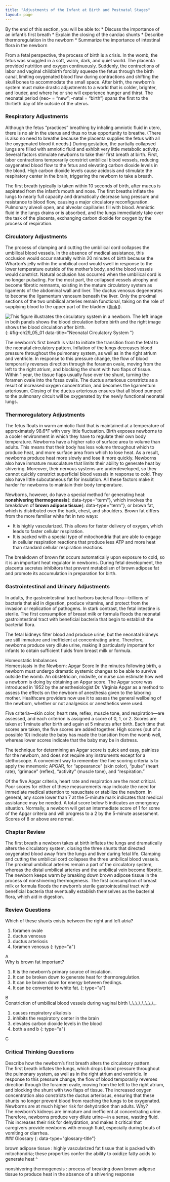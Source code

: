 ```yaml
---
title: "Adjustments of the Infant at Birth and Postnatal Stages"
layout: page
---
```



<div data-type="abstract" markdown="1">
By the end of this section, you will be able to:
* Discuss the importance of an infant’s first breath
* Explain the closing of the cardiac shunts
* Describe thermoregulation in the newborn
* Summarize the importance of intestinal flora in the newborn

</div>

From a fetal perspective, the process of birth is a crisis. In the womb, the fetus was snuggled in a soft, warm, dark, and quiet world. The placenta provided nutrition and oxygen continuously. Suddenly, the contractions of labor and vaginal childbirth forcibly squeeze the fetus through the birth canal, limiting oxygenated blood flow during contractions and shifting the skull bones to accommodate the small space. After birth, the newborn’s system must make drastic adjustments to a world that is colder, brighter, and louder, and where he or she will experience hunger and thirst. The neonatal period (neo- = “new”; -natal = “birth”) spans the first to the thirtieth day of life outside of the uterus.

### Respiratory Adjustments

Although the fetus “practices” breathing by inhaling amniotic fluid in utero, there is no air in the uterus and thus no true opportunity to breathe. (There is also no need to breathe because the placenta supplies the fetus with all the oxygenated blood it needs.) During gestation, the partially collapsed lungs are filled with amniotic fluid and exhibit very little metabolic activity. Several factors stimulate newborns to take their first breath at birth. First, labor contractions temporarily constrict umbilical blood vessels, reducing oxygenated blood flow to the fetus and elevating carbon dioxide levels in the blood. High carbon dioxide levels cause acidosis and stimulate the respiratory center in the brain, triggering the newborn to take a breath.

The first breath typically is taken within 10 seconds of birth, after mucus is aspirated from the infant’s mouth and nose. The first breaths inflate the lungs to nearly full capacity and dramatically decrease lung pressure and resistance to blood flow, causing a major circulatory reconfiguration. Pulmonary alveoli open, and alveolar capillaries fill with blood. Amniotic fluid in the lungs drains or is absorbed, and the lungs immediately take over the task of the placenta, exchanging carbon dioxide for oxygen by the process of respiration.

### Circulatory Adjustments

The process of clamping and cutting the umbilical cord collapses the umbilical blood vessels. In the absence of medical assistance, this occlusion would occur naturally within 20 minutes of birth because the Wharton’s jelly within the umbilical cord would swell in response to the lower temperature outside of the mother’s body, and the blood vessels would constrict. Natural occlusion has occurred when the umbilical cord is no longer pulsating. For the most part, the collapsed vessels atrophy and become fibrotic remnants, existing in the mature circulatory system as ligaments of the abdominal wall and liver. The ductus venosus degenerates to become the ligamentum venosum beneath the liver. Only the proximal sections of the two umbilical arteries remain functional, taking on the role of supplying blood to the upper part of the bladder ([\[link\]](#fig-ch29_05_01)).

 ![This figure illustrates the circulatory system in a newborn. The left image in both panels shows the blood circulation before birth and the right image shows the blood circulation after birth.](../resources/2921_Neonatal_Circulatory_System.jpg "A newborn&#x2019;s circulatory system reconfigures immediately after birth. The three fetal shunts have been closed permanently, facilitating blood flow to the liver and lungs."){: #fig-ch29_05_01 data-title="Neonatal Circulatory System "}

The newborn’s first breath is vital to initiate the transition from the fetal to the neonatal circulatory pattern. Inflation of the lungs decreases blood pressure throughout the pulmonary system, as well as in the right atrium and ventricle. In response to this pressure change, the flow of blood temporarily reverses direction through the foramen ovale, moving from the left to the right atrium, and blocking the shunt with two flaps of tissue. Within 1 year, the tissue flaps usually fuse over the shunt, turning the foramen ovale into the fossa ovalis. The ductus arteriosus constricts as a result of increased oxygen concentration, and becomes the ligamentum arteriosum. Closing of the ductus arteriosus ensures that all blood pumped to the pulmonary circuit will be oxygenated by the newly functional neonatal lungs.

### Thermoregulatory Adjustments

The fetus floats in warm amniotic fluid that is maintained at a temperature of approximately 98.6°F with very little fluctuation. Birth exposes newborns to a cooler environment in which they have to regulate their own body temperature. Newborns have a higher ratio of surface area to volume than adults. This means that their body has less volume throughout which to produce heat, and more surface area from which to lose heat. As a result, newborns produce heat more slowly and lose it more quickly. Newborns also have immature musculature that limits their ability to generate heat by shivering. Moreover, their nervous systems are underdeveloped, so they cannot quickly constrict superficial blood vessels in response to cold. They also have little subcutaneous fat for insulation. All these factors make it harder for newborns to maintain their body temperature.

Newborns, however, do have a special method for generating heat: **nonshivering thermogenesis**{: data-type="term"}, which involves the breakdown of **brown adipose tissue**{: data-type="term"}, or brown fat, which is distributed over the back, chest, and shoulders. Brown fat differs from the more familiar white fat in two ways:

* It is highly vascularized. This allows for faster delivery of oxygen, which leads to faster cellular respiration.
* It is packed with a special type of mitochondria that are able to engage in cellular respiration reactions that produce less ATP and more heat than standard cellular respiration reactions.

The breakdown of brown fat occurs automatically upon exposure to cold, so it is an important heat regulator in newborns. During fetal development, the placenta secretes inhibitors that prevent metabolism of brown adipose fat and promote its accumulation in preparation for birth.

### Gastrointestinal and Urinary Adjustments

In adults, the gastrointestinal tract harbors bacterial flora—trillions of bacteria that aid in digestion, produce vitamins, and protect from the invasion or replication of pathogens. In stark contrast, the fetal intestine is sterile. The first consumption of breast milk or formula floods the neonatal gastrointestinal tract with beneficial bacteria that begin to establish the bacterial flora.

The fetal kidneys filter blood and produce urine, but the neonatal kidneys are still immature and inefficient at concentrating urine. Therefore, newborns produce very dilute urine, making it particularly important for infants to obtain sufficient fluids from breast milk or formula.

<div data-type="note" data-has-label="true" class="anatomy homeostatic" data-label="" markdown="1">
<div data-type="title">
Homeostatic Imbalances
</div>
<span data-type="title">Homeostasis in the Newborn: Apgar Score</span> In the minutes following birth, a newborn must undergo dramatic systemic changes to be able to survive outside the womb. An obstetrician, midwife, or nurse can estimate how well a newborn is doing by obtaining an Apgar score. The Apgar score was introduced in 1952 by the anesthesiologist Dr. Virginia Apgar as a method to assess the effects on the newborn of anesthesia given to the laboring mother. Healthcare providers now use it to assess the general wellbeing of the newborn, whether or not analgesics or anesthetics were used.

Five criteria—skin color, heart rate, reflex, muscle tone, and respiration—are assessed, and each criterion is assigned a score of 0, 1, or 2. Scores are taken at 1 minute after birth and again at 5 minutes after birth. Each time that scores are taken, the five scores are added together. High scores (out of a possible 10) indicate the baby has made the transition from the womb well, whereas lower scores indicate that the baby may be in distress.

The technique for determining an Apgar score is quick and easy, painless for the newborn, and does not require any instruments except for a stethoscope. A convenient way to remember the five scoring criteria is to apply the mnemonic APGAR, for “appearance” (skin color), “pulse” (heart rate), “grimace” (reflex), “activity” (muscle tone), and “respiration.”

Of the five Apgar criteria, heart rate and respiration are the most critical. Poor scores for either of these measurements may indicate the need for immediate medical attention to resuscitate or stabilize the newborn. In general, any score lower than 7 at the 5-minute mark indicates that medical assistance may be needed. A total score below 5 indicates an emergency situation. Normally, a newborn will get an intermediate score of 1 for some of the Apgar criteria and will progress to a 2 by the 5-minute assessment. Scores of 8 or above are normal.

</div>

### Chapter Review

The first breath a newborn takes at birth inflates the lungs and dramatically alters the circulatory system, closing the three shunts that directed oxygenated blood away from the lungs and liver during fetal life. Clamping and cutting the umbilical cord collapses the three umbilical blood vessels. The proximal umbilical arteries remain a part of the circulatory system, whereas the distal umbilical arteries and the umbilical vein become fibrotic. The newborn keeps warm by breaking down brown adipose tissue in the process of nonshivering thermogenesis. The first consumption of breast milk or formula floods the newborn’s sterile gastrointestinal tract with beneficial bacteria that eventually establish themselves as the bacterial flora, which aid in digestion.

### Review Questions

<div data-type="exercise">
<div data-type="problem" markdown="1">
Which of these shunts exists between the right and left atria?

1.  foramen ovale
2.  ductus venosus
3.  ductus arteriosis
4.  foramen venosus
{: type="a"}

</div>
<div data-type="solution" markdown="1">
A

</div>
</div>

<div data-type="exercise">
<div data-type="problem" markdown="1">
Why is brown fat important?

1.  It is the newborn’s primary source of insulation.
2.  It can be broken down to generate heat for thermoregulation.
3.  It can be broken down for energy between feedings.
4.  It can be converted to white fat.
{: type="a"}

</div>
<div data-type="solution" markdown="1">
B

</div>
</div>

<div data-type="exercise">
<div data-type="problem" markdown="1">
Constriction of umbilical blood vessels during vaginal birth \_\_\_\_\_\_\_\_.

1.  causes respiratory alkalosis
2.  inhibits the respiratory center in the brain
3.  elevates carbon dioxide levels in the blood
4.  both a and b
{: type="a"}

</div>
<div data-type="solution" markdown="1">
C

</div>
</div>

### Critical Thinking Questions

<div data-type="exercise">
<div data-type="problem" markdown="1">
Describe how the newborn’s first breath alters the circulatory pattern.

</div>
<div data-type="solution" markdown="1">
The first breath inflates the lungs, which drops blood pressure throughout the pulmonary system, as well as in the right atrium and ventricle. In response to this pressure change, the flow of blood temporarily reverses direction through the foramen ovale, moving from the left to the right atrium, and blocking the shunt with two flaps of tissue. The increased oxygen concentration also constricts the ductus arteriosus, ensuring that these shunts no longer prevent blood from reaching the lungs to be oxygenated.

</div>
</div>

<div data-type="exercise">
<div data-type="problem" markdown="1">
Newborns are at much higher risk for dehydration than adults. Why?

</div>
<div data-type="solution" markdown="1">
The newborn’s kidneys are immature and inefficient at concentrating urine. Therefore, newborns produce very dilute urine—in a sense, wasting fluid. This increases their risk for dehydration, and makes it critical that caregivers provide newborns with enough fluid, especially during bouts of vomiting or diarrhea.

</div>
</div>

<div data-type="glossary" markdown="1">
### Glossary
{: data-type="glossary-title"}

brown adipose tissue
: highly vascularized fat tissue that is packed with mitochondria; these properties confer the ability to oxidize fatty acids to generate heat
^

nonshivering thermogenesis
: process of breaking down brown adipose tissue to produce heat in the absence of a shivering response

</div>

